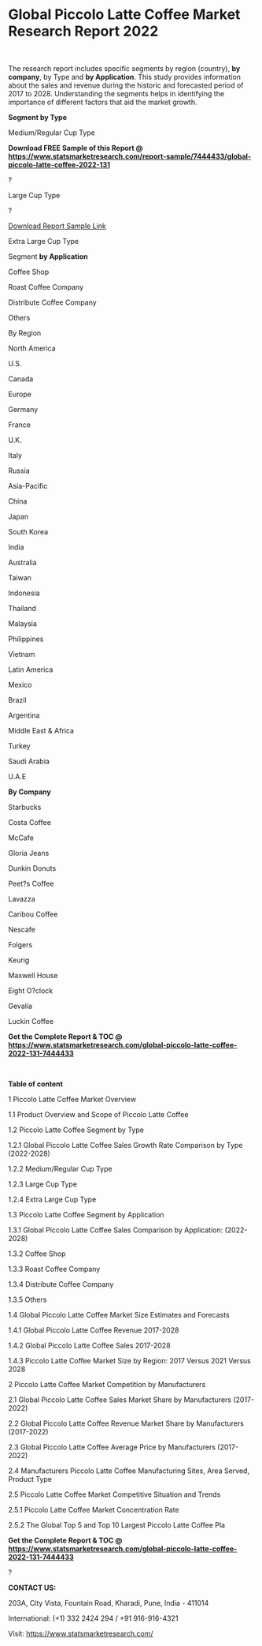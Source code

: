 <h1>Global Piccolo Latte Coffee Market Research Report 2022</h1><br/><p>The research report includes specific segments by region (country), <strong>by company</strong>, by Type and <strong>by Application</strong>. This study provides information about the sales and revenue during the historic and forecasted period of 2017 to 2028. Understanding the segments helps in identifying the importance of different factors that aid the market growth.</p>
 
 
 
 <p><strong>Segment by Type</strong></p>
 
 
 
 <p>Medium/Regular Cup Type</p>
 
 
 
 <div><b>Download FREE Sample of this Report @ <a href="https://www.statsmarketresearch.com/download-free-sample/7444433/global-piccolo-latte-coffee-2022-131">https://www.statsmarketresearch.com/report-sample/7444433/global-piccolo-latte-coffee-2022-131</a></b></div>
 
 
 
 <p>? </p>
 
 
 
 <p>Large Cup Type</p>
 
 
 
 <p>? </p>
 
 
 
 <p><a href="https://www.statsmarketresearch.com/download-free-sample/7444433/global-piccolo-latte-coffee-2022-131">Download Report Sample Link</a></p>
 
 
 
 <p>Extra Large Cup Type</p>
 
 
 
 <p>Segment <strong>by Application</strong></p>
 
 
 
 <p>Coffee Shop</p>
 
 
 
 <p>Roast Coffee Company</p>
 
 
 
 <p>Distribute Coffee Company</p>
 
 
 
 <p>Others</p>
 
 
 
 <p>By Region</p>
 
 
 
 <p>North America</p>
 
 
 
 <p>U.S.</p>
 
 
 
 <p>Canada</p>
 
 
 
 <p>Europe</p>
 
 
 
 <p>Germany</p>
 
 
 
 <p>France</p>
 
 
 
 <p>U.K.</p>
 
 
 
 <p>Italy</p>
 
 
 
 <p>Russia</p>
 
 
 
 <p>Asia-Pacific</p>
 
 
 
 <p>China</p>
 
 
 
 <p>Japan</p>
 
 
 
 <p>South Korea</p>
 
 
 
 <p>India</p>
 
 
 
 <p>Australia</p>
 
 
 
 <p>Taiwan</p>
 
 
 
 <p>Indonesia</p>
 
 
 
 <p>Thailand</p>
 
 
 
 <p>Malaysia</p>
 
 
 
 <p>Philippines</p>
 
 
 
 <p>Vietnam</p>
 
 
 
 <p>Latin America</p>
 
 
 
 <p>Mexico</p>
 
 
 
 <p>Brazil</p>
 
 
 
 <p>Argentina</p>
 
 
 
 <p>Middle East & Africa</p>
 
 
 
 <p>Turkey</p>
 
 
 
 <p>Saudi Arabia</p>
 
 
 
 <p>U.A.E</p>
 
 
 
 <p><strong>By Company</strong></p>
 
 
 
 <p>Starbucks</p>
 
 
 
 <p>Costa Coffee</p>
 
 
 
 <p>McCafe</p>
 
 
 
 <p>Gloria Jeans</p>
 
 
 
 <p>Dunkin Donuts</p>
 
 
 
 <p>Peet?s Coffee</p>
 
 
 
 <p>Lavazza</p>
 
 
 
 <p>Caribou Coffee</p>
 
 
 
 <p>Nescafe</p>
 
 
 
 <p>Folgers</p>
 
 
 
 <p>Keurig</p>
 
 
 
 <p>Maxwell House</p>
 
 
 
 <p>Eight O?clock</p>
 
 
 
 <p>Gevalia</p>
 
 
 
 <p>Luckin Coffee</p>
 
 
 
 <div><b>Get the Complete Report & TOC @ <a href="https://www.statsmarketresearch.com/global-piccolo-latte-coffee-2022-131-7444433">https://www.statsmarketresearch.com/global-piccolo-latte-coffee-2022-131-7444433</a></b></div>
 
 
 
 <p><br />
 
 <b>Table of content</b></p>
 
 
 
 <p>1 Piccolo Latte Coffee Market Overview<br />
 
 1.1 Product Overview and Scope of Piccolo Latte Coffee<br />
 
 1.2 Piccolo Latte Coffee Segment by Type<br />
 
 1.2.1 Global Piccolo Latte Coffee Sales Growth Rate Comparison by Type (2022-2028)<br />
 
 1.2.2 Medium/Regular Cup Type<br />
 
 1.2.3 Large Cup Type<br />
 
 1.2.4 Extra Large Cup Type<br />
 
 1.3 Piccolo Latte Coffee Segment by Application<br />
 
 1.3.1 Global Piccolo Latte Coffee Sales Comparison by Application: (2022-2028)<br />
 
 1.3.2 Coffee Shop<br />
 
 1.3.3 Roast Coffee Company<br />
 
 1.3.4 Distribute Coffee Company<br />
 
 1.3.5 Others<br />
 
 1.4 Global Piccolo Latte Coffee Market Size Estimates and Forecasts<br />
 
 1.4.1 Global Piccolo Latte Coffee Revenue 2017-2028<br />
 
 1.4.2 Global Piccolo Latte Coffee Sales 2017-2028<br />
 
 1.4.3 Piccolo Latte Coffee Market Size by Region: 2017 Versus 2021 Versus 2028<br />
 
 2 Piccolo Latte Coffee Market Competition by Manufacturers<br />
 
 2.1 Global Piccolo Latte Coffee Sales Market Share by Manufacturers (2017-2022)<br />
 
 2.2 Global Piccolo Latte Coffee Revenue Market Share by Manufacturers (2017-2022)<br />
 
 2.3 Global Piccolo Latte Coffee Average Price by Manufacturers (2017-2022)<br />
 
 2.4 Manufacturers Piccolo Latte Coffee Manufacturing Sites, Area Served, Product Type<br />
 
 2.5 Piccolo Latte Coffee Market Competitive Situation and Trends<br />
 
 2.5.1 Piccolo Latte Coffee Market Concentration Rate<br />
 
 2.5.2 The Global Top 5 and Top 10 Largest Piccolo Latte Coffee Pla</p>
 
 
 
 <div><b>Get the Complete Report & TOC @ <a href="https://www.statsmarketresearch.com/global-piccolo-latte-coffee-2022-131-7444433">https://www.statsmarketresearch.com/global-piccolo-latte-coffee-2022-131-7444433</a></b></div>
 
 
 
 <p>? </p>
 
 
 
 <p><b>CONTACT US:</b><br />
 
 203A, City Vista, Fountain Road, Kharadi, Pune, India - 411014<br />
 
 International: (+1) 332 2424 294 / +91 916-916-4321<br />
 
 Visit: <a href="https://www.statsmarketresearch.com/">https://www.statsmarketresearch.com/</a></p>